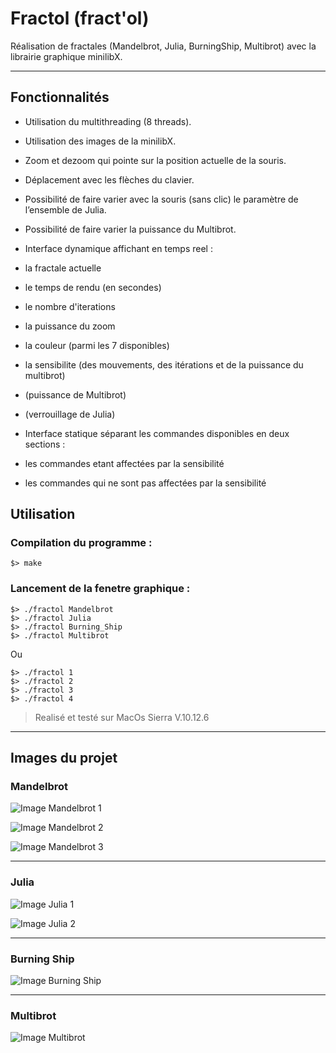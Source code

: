 # Fractol (fract'ol)

Réalisation de fractales (Mandelbrot, Julia, BurningShip, Multibrot) avec la librairie graphique minilibX.

---------------------------------

## Fonctionnalités

* Utilisation du multithreading (8 threads).
* Utilisation des images de la minilibX.
* Zoom et dezoom qui pointe sur la position actuelle de la souris.
* Déplacement avec les flèches du clavier.
* Possibilité de faire varier avec la souris (sans clic) le paramètre de l’ensemble de Julia.
* Possibilité de faire varier la puissance du Multibrot.

* Interface dynamique affichant en temps reel :
 * la fractale actuelle
 * le temps de rendu (en secondes)
 * le nombre d'iterations
 * la puissance du zoom
 * la couleur (parmi les 7 disponibles)
 * la sensibilite (des mouvements, des itérations et de la puissance du multibrot)
 * (puissance de Multibrot)
 * (verrouillage de Julia)

* Interface statique séparant les commandes disponibles en deux sections :
 * les commandes etant affectées par la sensibilité
 * les commandes qui ne sont pas affectées par la sensibilité

## Utilisation

### Compilation du programme :

```
$> make
```

### Lancement de la fenetre graphique :

```
$> ./fractol Mandelbrot
$> ./fractol Julia
$> ./fractol Burning_Ship
$> ./fractol Multibrot
```

Ou

```
$> ./fractol 1
$> ./fractol 2
$> ./fractol 3
$> ./fractol 4
```

> Realisé et testé sur MacOs Sierra V.10.12.6

-----------------------------------

## Images du projet

### Mandelbrot

![Image Mandelbrot 1](https://github.com/Rorothejedi/fractol/blob/master/img_project/img_mandel.png)

![Image Mandelbrot 2](https://github.com/Rorothejedi/fractol/blob/master/img_project/img_mandel_2.png)

![Image Mandelbrot 3](https://github.com/Rorothejedi/fractol/blob/master/img_project/img_mandel_3.png)

-----------------------------------

### Julia

![Image Julia 1](https://github.com/Rorothejedi/fractol/blob/master/img_project/img_julia.png)

![Image Julia 2](https://github.com/Rorothejedi/fractol/blob/master/img_project/img_julia_2.png)

-----------------------------------

### Burning Ship

![Image Burning Ship](https://github.com/Rorothejedi/fractol/blob/master/img_project/img_bship.png)

-----------------------------------

### Multibrot

![Image Multibrot](https://github.com/Rorothejedi/fractol/blob/master/img_project/img_multi.png)
